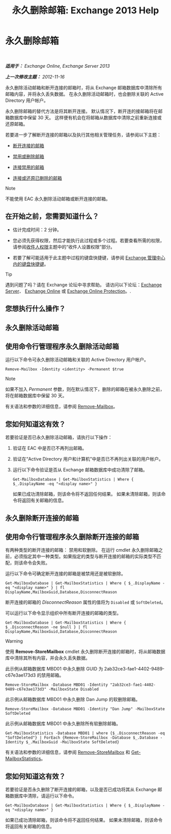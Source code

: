 ﻿---
title: '永久删除邮箱: Exchange 2013 Help'
TOCTitle: 永久删除邮箱
ms:assetid: df35765a-0bef-4561-9846-d91d69c0269c
ms:mtpsurl: https://technet.microsoft.com/zh-cn/library/JJ863440(v=EXCHG.150)
ms:contentKeyID: 50556690
ms.date: 01/11/2018
mtps_version: v=EXCHG.150
ms.translationtype: HT
---

# 永久删除邮箱

 

_**适用于：** Exchange Online, Exchange Server 2013_

_**上一次修改主题：** 2012-11-16_

永久删除活动邮箱和断开连接的邮箱时，将从 Exchange 邮箱数据库中清除所有邮箱内容，并将永久丢失数据。 在永久删除活动邮箱时，也会删除关联的 Active Directory 用户帐户。

永久删除邮箱的替代方法是将其断开连接。 默认情况下，断开连的接邮箱将在邮箱数据库中保留 30 天。 这样便有机会在将邮箱从数据库中清除之前重新连接或还原邮箱。

若要进一步了解断开连接的邮箱以及执行其他相关管理任务，请参阅以下主题：

  - [断开连接的邮箱](disconnected-mailboxes-exchange-2013-help.md)

  - [禁用或删除邮箱](disable-or-delete-a-mailbox-exchange-2013-help.md)

  - [连接禁用的邮箱](connect-a-disabled-mailbox-exchange-2013-help.md)

  - [连接或还原已删除的邮箱](connect-or-restore-a-deleted-mailbox-exchange-2013-help.md)

> [!NOTE]  
> 不能使用 EAC 永久删除活动邮箱或断开连接的邮箱。


## 在开始之前，您需要知道什么？

  - 估计完成时间：2 分钟。

  - 您必须先获得权限，然后才能执行此过程或多个过程。若要查看所需的权限，请参阅[收件人权限](recipients-permissions-exchange-2013-help.md)主题中的“收件人设置权限”部分。

  - 若要了解可能适用于此主题中过程的键盘快捷键，请参阅 [Exchange 管理中心内的键盘快捷键](keyboard-shortcuts-in-the-exchange-admin-center-exchange-online-protection-help.md)。

> [!TIP]  
> 遇到问题了吗？请在 Exchange 论坛中寻求帮助。 请访问以下论坛：<a href="https://go.microsoft.com/fwlink/p/?linkid=60612">Exchange Server</a>、 <a href="https://go.microsoft.com/fwlink/p/?linkid=267542">Exchange Online</a> 或 <a href="https://go.microsoft.com/fwlink/p/?linkid=285351">Exchange Online Protection</a>。.


## 您想执行什么操作？

## 永久删除活动邮箱

## 使用命令行管理程序永久删除活动邮箱

运行以下命令可永久删除活动邮箱和关联的 Active Directory 用户帐户。

    Remove-Mailbox -Identity <identity> -Permanent $true

> [!NOTE]  
> 如果不加入 <em>Permanent</em> 参数，则在默认情况下，删除的邮箱在被永久删除之前，将在邮箱数据库中保留 30 天。


有关语法和参数的详细信息，请参阅 [Remove-Mailbox](https://technet.microsoft.com/zh-cn/library/aa995948\(v=exchg.150\))。

## 您如何知道这有效？

若要验证是否已永久删除活动邮箱，请执行以下操作：

1.  验证在 EAC 中是否已不再列出邮箱。

2.  验证在“Active Directory 用户和计算机”中是否已不再列出关联的用户帐户。

3.  运行以下命令验证是否从 Exchange 邮箱数据库中成功清除了邮箱。
    
        Get-MailboxDatabase | Get-MailboxStatistics | Where { $_.DisplayName -eq "<display name>" }
    
    如果已成功清除邮箱，则该命令将不返回任何结果。 如果未清除邮箱，则该命令将返回有关邮箱的信息。

## 永久删除断开连接的邮箱

## 使用命令行管理程序永久删除断开连接的邮箱

有两种类型的断开连接的邮箱： 禁用和软删除。 在运行 cmdlet 永久删除邮箱之前，必须指定其中一种类型。如果指定的类型与断开连接的邮箱的实际类型不匹配，则该命令会失败。

运行以下命令可确定断开连接的邮箱是被禁用还是被软删除。

    Get-MailboxDatabase | Get-MailboxStatistics | Where { $_.DisplayName -eq "<display name>" } | fl DisplayName,MailboxGuid,Database,DisconnectReason

断开连接的邮箱的 *DisconnectReason* 属性的值将为 `Disabled` 或 `SoftDeleted`。

可以运行以下命令显示组织中所有断开连接的邮箱的类型。

    Get-MailboxDatabase | Get-MailboxStatistics | Where { $_.DisconnectReason -ne $null } | fl DisplayName,MailboxGuid,Database,DisconnectReason

> [!WARNING]  
> 使用 <strong>Remove-StoreMailbox</strong> cmdlet 永久删除断开连接的邮箱时，将从邮箱数据库中清除其所有内容，并会永久丢失数据。


此示例从邮箱数据库 MBD01 中永久删除 GUID 为 2ab32ce3-fae1-4402-9489-c67e3ae173d3 的禁用邮箱。

    Remove-StoreMailbox -Database MBD01 -Identity "2ab32ce3-fae1-4402-9489-c67e3ae173d3" -MailboxState Disabled

此示例从邮箱数据库 MBD01 中永久删除 Dan Jump 的软删除邮箱。

    Remove-StoreMailbox -Database MBD01 -Identity "Dan Jump" -MailboxState SoftDeleted

此示例从邮箱数据库 MBD01 中永久删除所有软删除邮箱。

    Get-MailboxStatistics -Database MBD01 | where {$_.DisconnectReason -eq "SoftDeleted"} | ForEach {Remove-StoreMailbox -Database $_.Database -Identity $_.MailboxGuid -MailboxState SoftDeleted}

有关语法和参数的详细信息，请参阅 [Remove-StoreMailbox](https://technet.microsoft.com/zh-cn/library/ff829913\(v=exchg.150\)) 和 [Get-MailboxStatistics](https://technet.microsoft.com/zh-cn/library/bb124612\(v=exchg.150\))。

## 您如何知道这有效？

若要验证是否永久删除了断开连接的邮箱，以及是否已成功将其从 Exchange 邮箱数据库中清除，请运行以下命令。

    Get-MailboxDatabase | Get-MailboxStatistics | Where { $_.DisplayName -eq "<display name>" }

如果已成功清除邮箱，则该命令将不返回任何结果。 如果未清除邮箱，则该命令将返回有关邮箱的信息。

